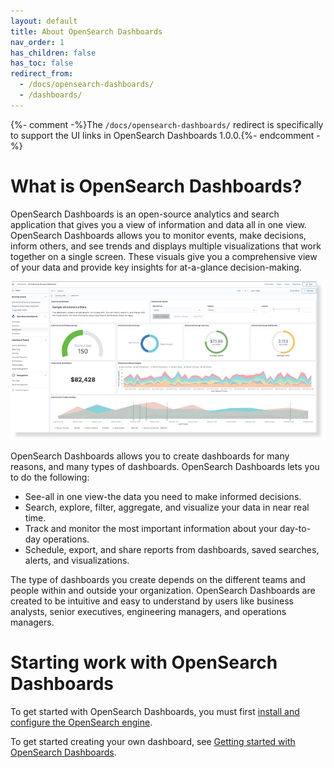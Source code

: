```yaml
---
layout: default
title: About OpenSearch Dashboards
nav_order: 1
has_children: false
has_toc: false
redirect_from:
  - /docs/opensearch-dashboards/
  - /dashboards/
---
```


{%- comment -%}The `/docs/opensearch-dashboards/` redirect is specifically to support the UI links in OpenSearch Dashboards 1.0.0.{%- endcomment -%}

# What is OpenSearch Dashboards?

OpenSearch Dashboards is an open-source analytics and search application that gives you a view of information and data all in one view. OpenSearch Dashboards allows you to monitor events, make decisions, inform others, and see trends and displays multiple visualizations that work together on a single screen. These visuals give you a comprehensive view of your data and provide key insights for at-a-glance decision-making.

![Visualization example image](../images/what-is-dashboards.jpg)

OpenSearch Dashboards allows you to create dashboards for many reasons, and many types of dashboards. OpenSearch Dashboards lets you to do the following:  

* See-all in one view-the data you need to make informed decisions.
* Search, explore, filter, aggregate, and visualize your data in near real time.
* Track and monitor the most important information about your day-to-day operations. 
* Schedule, export, and share reports from dashboards, saved searches, alerts, and visualizations. 

The type of dashboards you create depends on the  different teams and people within and outside your organization. OpenSearch Dashboards are created to be intuitive and easy to understand by users like business analysts, senior executives, engineering managers, and operations managers.  

# Starting work with OpenSearch Dashboards

To get started with OpenSearch Dashboards, you must first [install and configure the OpenSearch engine](../_opensearch/install/index.md).

To get started creating your own dashboard, see [Getting started with OpenSearch Dashboards](install/index.md).
